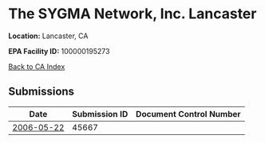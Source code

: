 # The SYGMA Network, Inc. Lancaster

**Location:** Lancaster, CA

**EPA Facility ID:** 100000195273

[Back to CA Index](../../index.md)

## Submissions

| Date | Submission ID | Document Control Number |
|------|--------------|-------------------------|
| [2006-05-22](submissions/45667.md) | 45667 |  |
